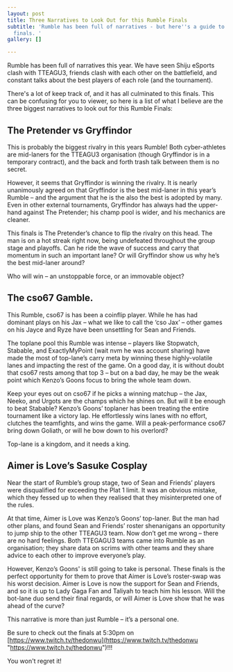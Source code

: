 ```yaml
---
layout: post
title: Three Narratives to Look Out for this Rumble Finals
subtitle: 'Rumble has been full of narratives - but here''s a guide to get you through
  finals. '
gallery: []

---
```

Rumble has been full of narratives this year. We have seen Shiju eSports clash with TTEAGU3, friends clash with each other on the battlefield, and constant talks about the best players of each role (and the tournament).

There's a lot of keep track of, and it has all culminated to this finals. This can be confusing for you to viewer, so here is a list of what I believe are the three biggest narratives to look out for this Rumble Finals:

## The Pretender vs Gryffindor

This is probably the biggest rivalry in this years Rumble! Both cyber-athletes are mid-laners for the TTEAGU3 organisation (though Gryffindor is in a temporary contract), and the back and forth trash talk between them is no secret.

However, it seems that Gryffindor is winning the rivalry. It is nearly unanimously agreed on that Gryffindor is the best mid-laner in this year’s Rumble – and the argument that he is the also the best is adopted by many. Even in other external tournaments, Gryffindor has always had the upper-hand against The Pretender; his champ pool is wider, and his mechanics are cleaner.

This finals is The Pretender’s chance to flip the rivalry on this head. The man is on a hot streak right now, being undefeated throughout the group stage and playoffs. Can he ride the wave of success and carry that momentum in such an important lane? Or will Gryffindor show us why he’s the best mid-laner around?

Who will win – an unstoppable force, or an immovable object?

## The cso67 Gamble.

This Rumble, cso67 is has been a coinflip player. While he has had dominant plays on his Jax – what we like to call the ‘cso Jax’ – other games on his Jayce and Ryze have been unsettling for Sean and Friends.

The toplane pool this Rumble was intense – players like Stopwatch, Stabable, and ExactlyMyPoint (wait nvm he was account sharing) have made the most of top-lane’s carry meta by winning these highly-volatile lanes and impacting the rest of the game. On a good day, it is without doubt that cso67 rests among that top 3 – but on a bad day, he may be the weak point which Kenzo’s Goons focus to bring the whole team down.

Keep your eyes out on cso67 if he picks a winning matchup – the Jax, Neeko, and Urgots are the champs which he shines on. But will it be enough to beat Stabable? Kenzo’s Goons’ toplaner has been treating the entire tournament like a victory lap. He effortlessly wins lanes with no effort, clutches the teamfights, and wins the game. Will a peak-performance cso67 bring down Goliath, or will he bow down to his overlord?

Top-lane is a kingdom, and it needs a king.

## Aimer is Love’s Sasuke Cosplay

Near the start of Rumble’s group stage, two of Sean and Friends’ players were disqualified for exceeding the Plat 1 limit. It was an obvious mistake, which they fessed up to when they realised that they misinterpreted one of the rules.

At that time, Aimer is Love was Kenzo’s Goons’ top-laner. But the man had other plans, and found Sean and Friends’ roster shenanigans an opportunity to jump ship to the other TTEAGU3 team. Now don’t get me wrong – there are no hard feelings. Both TTEGAGU3 teams came into Rumble as an organisation; they share data on scrims with other teams and they share advice to each other to improve everyone’s play.

However, Kenzo’s Goons' is still going to take is personal. These finals is the perfect opportunity for them to prove that Aimer is Love’s roster-swap was his worst decision. Aimer is Love is now the support for Sean and Friends, and so it is up to Lady Gaga Fan and Taliyah to teach him his lesson. Will the bot-lane duo send their final regards, or will Aimer is Love show that he was ahead of the curve?

This narrative is more than just Rumble – it’s a personal one.

Be sure to check out the finals at 5:30pm on [https://www.twitch.tv/thedonwu](https://www.twitch.tv/thedonwu "https://www.twitch.tv/thedonwu")!!! 

You won't regret it!